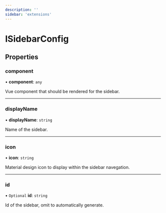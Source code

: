 ```yaml
---
description: ''
sidebar: 'extensions'
---
```


# ISidebarConfig

## Properties

### component

• **component**: `any`

Vue component that should be rendered for the sidebar.

___

### displayName

• **displayName**: `string`

Name of the sidebar.

___

### icon

• **icon**: `string`

Material design icon to display within the sidebar navegation.

___

### id

• `Optional` **id**: `string`

Id of the sidebar, omit to automatically generate.
